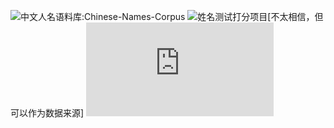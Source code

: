 ![中文人名语料库:Chinese-Names-Corpus](https://github.com/wainshine/Chinese-Names-Corpus)
![姓名测试打分项目](https://github.com/peiss/chinese-name-score)[不太相信，但可以作为数据来源]
![怎样借助Python爬虫给宝宝起个好名字](http://www.crazyant.net/2076.html)